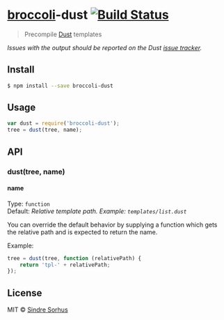 # [broccoli](https://github.com/joliss/broccoli)-dust [![Build Status](https://travis-ci.org/sindresorhus/broccoli-dust.svg?branch=master)](https://travis-ci.org/sindresorhus/broccoli-dust)

> Precompile [Dust](https://github.com/linkedin/dustjs) templates

*Issues with the output should be reported on the Dust [issue tracker](https://github.com/linkedin/dustjs/issues).*


## Install

```sh
$ npm install --save broccoli-dust
```


## Usage

```js
var dust = require('broccoli-dust');
tree = dust(tree, name);
```


## API

### dust(tree, name)

#### name

Type: `function`  
Default: *Relative template path. Example: `templates/list.dust`*

You can override the default behavior by supplying a function which gets the relative path and is expected to return the name.

Example:

```js
tree = dust(tree, function (relativePath) {
	return 'tpl-' + relativePath;
});
```

## License

MIT © [Sindre Sorhus](http://sindresorhus.com)
